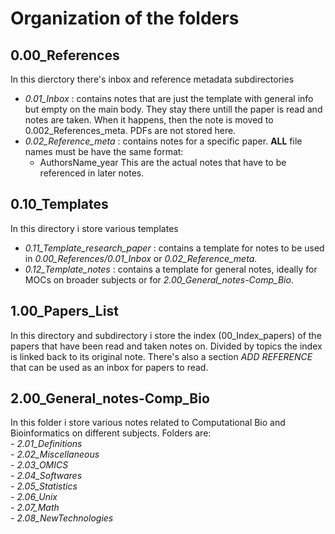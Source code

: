 # Organization of the folders
## 0.00_References
In this dierctory there's inbox and reference metadata subdirectories

- *0.01_Inbox* : contains notes that are just the template with general info but empty on the main body. They stay there untill the paper is read and notes are taken. When it happens, then the note is moved to 0.002_References_meta. PDFs are not stored here.
- *0.02_Reference_meta* : contains notes for a specific paper. **ALL** file names must be have the same format:
	- AuthorsName_year
	This are the actual notes that have to be referenced in later notes.

## 0.10_Templates
In this directory i store various templates

- *0.11_Template_research_paper* : contains a template for notes to be used in *0.00_References/0.01_Inbox* or *0.02_Reference_meta*.
- *0.12_Template_notes* : contains a template for general notes, ideally for MOCs on broader subjects or for *2.00_General_notes-Comp_Bio*.

## 1.00_Papers_List
In this directory and subdirectory i store the index (00_Index_papers) of the papers that have been read and taken notes on. Divided by topics the index is linked back to its original note. There's also a section *ADD REFERENCE* that can be used as an inbox for papers to read.

## 2.00_General_notes-Comp_Bio
In this folder i store various notes related to Computational Bio and Bioinformatics on different subjects. Folders are:   
	- *2.01_Definitions*  
	- *2.02_Miscellaneous*  
	- *2.03_OMICS*  
	- *2.04_Softwares*  
	- *2.05_Statistics*  
	- *2.06_Unix*  
	- *2.07_Math*  
	- *2.08_NewTechnologies*  


